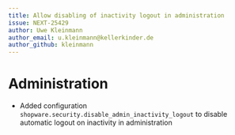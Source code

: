 ```yaml
---
title: Allow disabling of inactivity logout in administration
issue: NEXT-25429
author: Uwe Kleinmann
author_email: u.kleinmann@kellerkinder.de
author_github: kleinmann
---
```

# Administration

* Added configuration `shopware.security.disable_admin_inactivity_logout` to disable automatic logout on inactivity in administration
